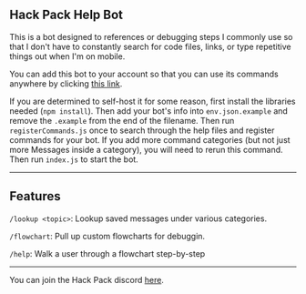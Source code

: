 ## Hack Pack Help Bot
This is a bot designed to references or debugging steps I commonly use so that I don't have to constantly search for code files, links, or type repetitive things out when I'm on mobile.

You can add this bot to your account so that you can use its commands anywhere by clicking [this link](https://discord.com/oauth2/authorize?client_id=1261392544152027206).

If you are determined to self-host it for some reason, first install the libraries needed (`npm install`). Then add your bot's info into `env.json.example` and remove the `.example` from the end of the filename. Then run `registerCommands.js` once to search through the help files and register commands for your bot. If you add more command categories (but not just more Messages inside a category), you will need to rerun this command. Then run `index.js` to start the bot.

---

## Features

`/lookup <topic>`: Lookup saved messages under various categories.

`/flowchart`: Pull up custom flowcharts for debuggin.

`/help`: Walk a user through a flowchart step-by-step

---

You can join the Hack Pack discord [here](https://discord.gg/gKvCPtbmcg).

